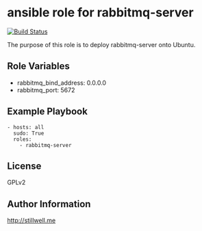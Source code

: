 ansible role for rabbitmq-server
================================

[![Build Status](https://travis-ci.org/marklee77/ansible-role-rabbitmq-server.svg?branch=master)](https://travis-ci.org/marklee77/ansible-role-rabbitmq-server)

The purpose of this role is to deploy rabbitmq-server onto Ubuntu. 

Role Variables
--------------

- rabbitmq_bind_address: 0.0.0.0
- rabbitmq_port: 5672

Example Playbook
-------------------------

    - hosts: all
      sudo: True
      roles:
        - rabbitmq-server

License
-------

GPLv2

Author Information
------------------

http://stillwell.me
